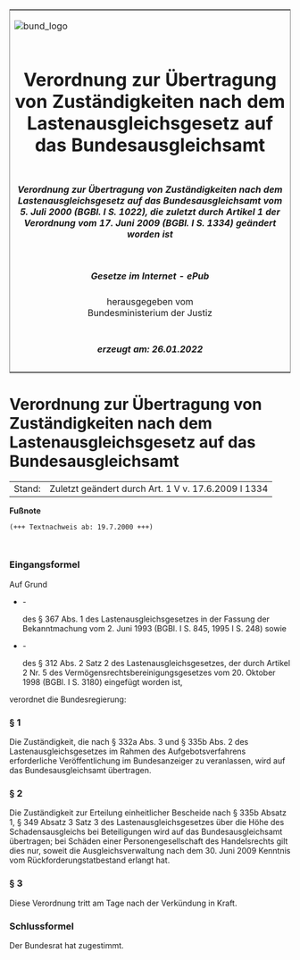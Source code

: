 <span id="DECKBLATT.html"></span>

<table border="0" frame="border" width="100%">

<tr valign="top">

<td align="left">

![bund\_logo](BfJ_2021_Web_de_de.gif)

</td>

<td align="right">

 

</td>

</tr>

<tr align="center" valign="middle">

<td colspan="2">

# Verordnung zur Übertragung von Zuständigkeiten nach dem Lastenausgleichsgesetz auf das Bundesausgleichsamt

</td>

</tr>

<tr align="center" valign="middle">

<td colspan="2">

##### Verordnung zur Übertragung von Zuständigkeiten nach dem Lastenausgleichsgesetz auf das Bundesausgleichsamt vom 5. Juli 2000 (BGBl. I S. 1022), die zuletzt durch Artikel 1 der Verordnung vom 17. Juni 2009 (BGBl. I S. 1334) geändert worden ist

</td>

</tr>

<tr align="center" valign="middle">

<td colspan="2">

  
  

##### Gesetze im Internet - ePub  
  
herausgegeben vom  
Bundesministerium der Justiz

</td>

</tr>

<tr align="center" valign="bottom">

<td colspan="2">

  
  

##### erzeugt am: 26.01.2022

</td>

</tr>

</table>

<span id="BJNR102200000.html"></span>

# Verordnung zur Übertragung von Zuständigkeiten nach dem Lastenausgleichsgesetz auf das Bundesausgleichsamt

<div>

<div class="jnhtml">

|        |                                                     |
| ------ | --------------------------------------------------- |
| Stand: | Zuletzt geändert durch Art. 1 V v. 17.6.2009 I 1334 |

</div>

</div>

<div>

  
**Fußnote**

<div class="jnhtml">

<div>

<div class="jurAbsatz">

  

``` 
(+++ Textnachweis ab: 19.7.2000 +++)

 
```

</div>

</div>

</div>

</div>

<span id="BJNR102200000BJNE000100310.html"></span>

### Eingangsformel  

<div>

<div class="jnhtml">

<div>

<div class="jurAbsatz">

Auf Grund

  - \-
    
    <div style="">
    
    des § 367 Abs. 1 des Lastenausgleichsgesetzes in der Fassung der
    Bekanntmachung vom 2. Juni 1993 (BGBl. I S. 845, 1995 I S. 248)
    sowie
    
    </div>

  - \-
    
    <div style="">
    
    des § 312 Abs. 2 Satz 2 des Lastenausgleichsgesetzes, der durch
    Artikel 2 Nr. 5 des Vermögensrechtsbereinigungsgesetzes vom 20.
    Oktober 1998 (BGBl. I S. 3180) eingefügt worden ist,
    
    </div>

verordnet die Bundesregierung:

</div>

</div>

</div>

</div>

<span id="BJNR102200000BJNE000200310.html"></span>

### § 1  

<div>

<div class="jnhtml">

<div>

<div class="jurAbsatz">

Die Zuständigkeit, die nach § 332a Abs. 3 und § 335b Abs. 2 des
Lastenausgleichsgesetzes im Rahmen des Aufgebotsverfahrens erforderliche
Veröffentlichung im Bundesanzeiger zu veranlassen, wird auf das
Bundesausgleichsamt übertragen.

</div>

</div>

</div>

</div>

<span id="BJNR102200000BJNE000501160.html"></span>

### § 2  

<div>

<div class="jnhtml">

<div>

<div class="jurAbsatz">

Die Zuständigkeit zur Erteilung einheitlicher Bescheide nach § 335b
Absatz 1, § 349 Absatz 3 Satz 3 des Lastenausgleichsgesetzes über die
Höhe des Schadensausgleichs bei Beteiligungen wird auf das
Bundesausgleichsamt übertragen; bei Schäden einer Personengesellschaft
des Handelsrechts gilt dies nur, soweit die Ausgleichsverwaltung nach
dem 30. Juni 2009 Kenntnis vom Rückforderungstatbestand erlangt hat.

</div>

</div>

</div>

</div>

<span id="BJNR102200000BJNE000303160.html"></span>

### § 3  

<div>

<div class="jnhtml">

<div>

<div class="jurAbsatz">

Diese Verordnung tritt am Tage nach der Verkündung in Kraft.

</div>

</div>

</div>

</div>

<span id="BJNR102200000BJNE000400310.html"></span>

### Schlussformel  

<div>

<div class="jnhtml">

<div>

<div class="jurAbsatz">

Der Bundesrat hat zugestimmt.

</div>

</div>

</div>

</div>
